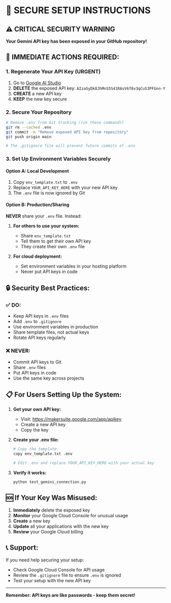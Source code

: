 # 🔐 SECURE SETUP INSTRUCTIONS

## ⚠️ **CRITICAL SECURITY WARNING**

**Your Gemini API key has been exposed in your GitHub repository!**

## 🚨 **IMMEDIATE ACTIONS REQUIRED:**

### **1. Regenerate Your API Key (URGENT)**
1. Go to [Google AI Studio](https://makersuite.google.com/app/apikey)
2. **DELETE** the exposed API key: `AIzaSyDk0JhMnS5S41RAsV6f8v3qCuS3PFGnn-Y`
3. **CREATE** a new API key
4. **KEEP** the new key secure

### **2. Secure Your Repository**
```bash
# Remove .env from Git tracking (run these commands)
git rm --cached .env
git commit -m "Remove exposed API key from repository"
git push origin main

# The .gitignore file will prevent future commits of .env
```

### **3. Set Up Environment Variables Securely**

#### **Option A: Local Development**
1. Copy `env_template.txt` to `.env`
2. Replace `YOUR_API_KEY_HERE` with your new API key
3. The `.env` file is now ignored by Git

#### **Option B: Production/Sharing**
**NEVER** share your `.env` file. Instead:

1. **For others to use your system:**
   - Share `env_template.txt`
   - Tell them to get their own API key
   - They create their own `.env` file

2. **For cloud deployment:**
   - Set environment variables in your hosting platform
   - Never put API keys in code

## 🔒 **Security Best Practices:**

### **✅ DO:**
- Keep API keys in `.env` files
- Add `.env` to `.gitignore`
- Use environment variables in production
- Share template files, not actual keys
- Rotate API keys regularly

### **❌ NEVER:**
- Commit API keys to Git
- Share `.env` files
- Put API keys in code
- Use the same key across projects

## 📋 **For Users Setting Up the System:**

1. **Get your own API key:**
   - Visit: https://makersuite.google.com/app/apikey
   - Create a new API key
   - Copy the key

2. **Create your .env file:**
   ```bash
   # Copy the template
   copy env_template.txt .env
   
   # Edit .env and replace YOUR_API_KEY_HERE with your actual key
   ```

3. **Verify it works:**
   ```bash
   python test_gemini_connection.py
   ```

## 🆘 **If Your Key Was Misused:**

1. **Immediately** delete the exposed key
2. **Monitor** your Google Cloud Console for unusual usage
3. **Create** a new key
4. **Update** all your applications with the new key
5. **Review** your Google Cloud billing

## 📞 **Support:**

If you need help securing your setup:
- Check Google Cloud Console for API usage
- Review the `.gitignore` file to ensure `.env` is ignored
- Test your setup with the new API key

---

**Remember: API keys are like passwords - keep them secret!**

